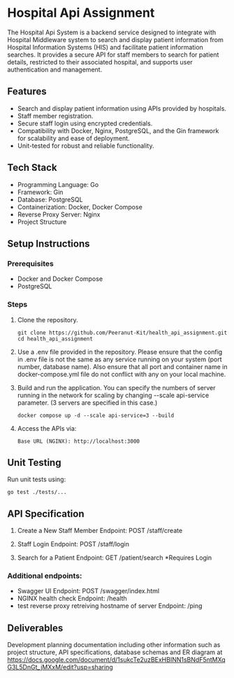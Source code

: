 # Hospital Api Assignment
The Hospital Api System is a backend service designed to integrate with Hospital Middleware system to search and display patient information from Hospital Information Systems (HIS) and facilitate patient information searches. It provides a secure API for staff members to search for patient details, restricted to their associated hospital, and supports user authentication and management.

## Features
- Search and display patient information using APIs provided by hospitals.
- Staff member registration.
- Secure staff login using encrypted credentials.
- Compatibility with Docker, Nginx, PostgreSQL, and the Gin framework for scalability and ease of deployment.
- Unit-tested for robust and reliable functionality.

## Tech Stack
- Programming Language: Go
- Framework: Gin
- Database: PostgreSQL
- Containerization: Docker, Docker Compose
- Reverse Proxy Server: Nginx
- Project Structure

## Setup Instructions
### Prerequisites
- Docker and Docker Compose
- PostgreSQL
### Steps
1. Clone the repository.
   ```
   git clone https://github.com/Peeranut-Kit/health_api_assignment.git
   cd health_api_assignment
   ```

2. Use a .env file provided in the repository. Please ensure that the config in .env file is not the same as any service running on your system (port number, database name).
   Also ensure that all port and container name in docker-compose.yml file do not conflict with any on your local machine.

3. Build and run the application. You can specify the numbers of server running in the network for scaling by changing --scale api-service parameter. (3 servers are specified in this case.)
   ```
   docker compose up -d --scale api-service=3 --build
   ```

4. Access the APIs via:
   ```
   Base URL (NGINX): http://localhost:3000
   ```

## Unit Testing
Run unit tests using:
```
go test ./tests/...  
```

## API Specification
1. Create a New Staff Member
Endpoint: POST /staff/create

2. Staff Login
Endpoint: POST /staff/login

3. Search for a Patient
Endpoint: GET /patient/search
*Requires Login

### Additional endpoints:
- Swagger UI
Endpoint: POST /swagger/index.html
- NGINX health check
Endpoint: /health
- test reverse proxy retreiving hostname of server
Endpoint: /ping

## Deliverables
Development planning documentation including other information such as project structure, API specifications, database schemas and ER diagram at https://docs.google.com/document/d/1sukcTe2uzBExHBINN1sBNdF5ntMXqG3L5DnGt_jMXxM/edit?usp=sharing
